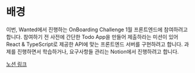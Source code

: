 # 배경

이번, Wanted에서 진행하는 OnBoarding Challenge 1월 프론트엔드에 참여하려고 합니다.
참여하기 전 사전에 간단한 Todo App을 만들어 제출하라는 미션이 있어 React & TypeScript로 제공한 API에 맞는 프론트엔드 서버를 구현하려고 합니다. 
과제를 진행하면서 학습하거나, 요구사항들 관리는 Notion에서 진행하려고 합니다.

<a href="https://www.notion.so/Wanted-OnBoarding-Challenge-Mission-b0b888a2b9604b2f9605c65666cd0046" target="_blank">노션 링크</a>